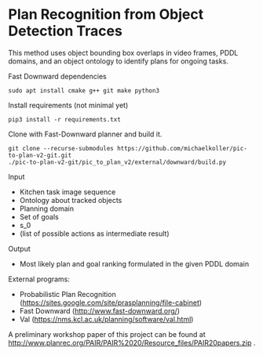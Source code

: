 # Plan Recognition from Object Detection Traces
This method uses object bounding box overlaps in video frames, PDDL domains, and an object ontology to identify plans for ongoing tasks.

Fast Downward dependencies
```
sudo apt install cmake g++ git make python3
```
Install requirements (not minimal yet)
```
pip3 install -r requirements.txt
```
Clone with Fast-Downward planner and build it.
```
git clone --recurse-submodules https://github.com/michaelkoller/pic-to-plan-v2-git.git
./pic-to-plan-v2-git/pic_to_plan_v2/external/downward/build.py
```
Input
* Kitchen task image sequence
* Ontology about tracked objects
* Planning domain
* Set of goals
* s_0
* (list of possible actions as intermediate result)

Output
* Most likely plan and goal ranking formulated in the given PDDL domain

External programs:
* Probabilistic Plan Recognition (https://sites.google.com/site/prasplanning/file-cabinet)
* Fast Downward (http://www.fast-downward.org/)
* Val (https://nms.kcl.ac.uk/planning/software/val.html)

A preliminary workshop paper of this project can be found at http://www.planrec.org/PAIR/PAIR%2020/Resource_files/PAIR20papers.zip .